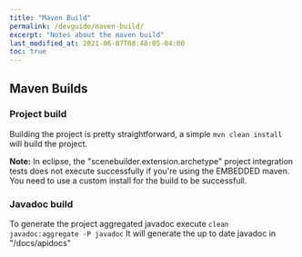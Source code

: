 ```yaml
---
title: "Maven Build"
permalink: /devguide/maven-build/
excerpt: "Notes about the maven build"
last_modified_at: 2021-06-07T08:48:05-04:00
toc: true
---
```


## Maven Builds

### Project build

Building the project is pretty straightforward, a simple `mvn clean install` will build the project.

**Note:** In eclipse, the "scenebuilder.extension.archetype" project integration tests does not execute successfully if you're using the EMBEDDED maven. You need to use a custom install for the build to be successfull.

### Javadoc build

 To generate the project aggregated javadoc execute `clean javadoc:aggregate -P javadoc`
 It will generate the up to date javadoc in "/docs/apidocs"
